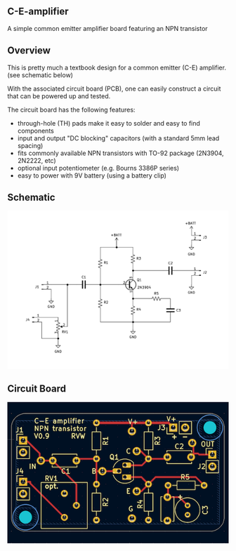 ## C-E-amplifier
A simple common emitter amplifier board featuring an NPN transistor

## Overview

This is pretty much a textbook design for a common emitter (C-E) amplifier.
(see schematic below)

With the associated circuit board (PCB), one can easily construct
a circuit that can be powered up and tested.

The circuit board has the following features:
* through-hole (TH) pads make it easy to solder and easy to find components
* input and output "DC blocking" capacitors (with a standard 5mm lead spacing)
* fits commonly available NPN transistors with TO-92 package (2N3904, 2N2222, etc)
* optional input potentiometer (e.g. Bourns 3386P series)
* easy to power with 9V battery (using a battery clip)


## Schematic

![Common Emitter Amplifier - schematic](images/C-E-amp-schem-prelim.png)


## Circuit Board

![Common Emitter Amplifier - board](images/C-E-amp-pcb-prelim-sm.png)
